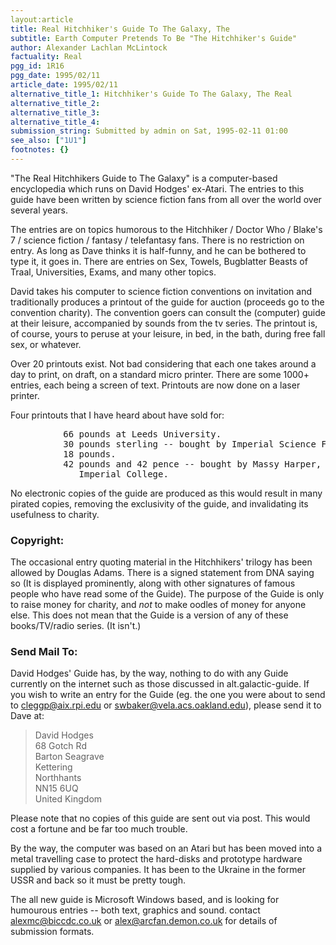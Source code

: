 ```yaml
---
layout:article
title: Real Hitchhiker's Guide To The Galaxy, The
subtitle: Earth Computer Pretends To Be "The Hitchhiker's Guide"
author: Alexander Lachlan McLintock
factuality: Real
pgg_id: 1R16
pgg_date: 1995/02/11
article_date: 1995/02/11
alternative_title_1: Hitchhiker's Guide To The Galaxy, The Real
alternative_title_2: 
alternative_title_3: 
alternative_title_4: 
submission_string: Submitted by admin on Sat, 1995-02-11 01:00
see_also: ["1U1"]
footnotes: {}
---
```

<div>
<p>"The Real Hitchhikers Guide to The Galaxy" is a computer-based encyclopedia which runs on David Hodges' ex-Atari. The entries to this guide have been written by science fiction fans from all over the world over several years.</p>
<p>The entries are on topics humorous to the Hitchhiker / Doctor Who / Blake's 7 / science fiction / fantasy / telefantasy fans. There is no restriction on entry. As long as Dave thinks it is half-funny, and he can be bothered to type it, it goes in. There are entries on Sex, Towels, Bugblatter Beasts of Traal, Universities, Exams, and many other topics.</p>
<p>David takes his computer to science fiction conventions on invitation and traditionally produces a printout of the guide for auction (proceeds go to the convention charity). The convention goers can consult the (computer) guide at their leisure, accompanied by sounds from the tv series. The printout is, of course, yours to peruse at your leisure, in bed, in the bath, during free fall sex, or whatever.</p>
<p>Over 20 printouts exist. Not bad considering that each one takes around a day to print, on draft, on a standard micro printer. There are some 1000+ entries, each being a screen of text. Printouts are now done on a laser printer.</p>
<p>Four printouts that I have heard about have sold for:</p>
<pre>
          66 pounds at Leeds University.
          30 pounds sterling -- bought by Imperial Science Fiction Society.
          18 pounds.
          42 pounds and 42 pence -- bought by Massy Harper, also of
             Imperial College.
</pre>
<p>No electronic copies of the guide are produced as this would result in many pirated copies, removing the exclusivity of the guide, and invalidating its usefulness to charity.</p>
<h3>Copyright:</h3>
<p>The occasional entry quoting material in the Hitchhikers' trilogy has been allowed by Douglas Adams. There is a signed statement from DNA saying so (It is displayed prominently, along with other signatures of famous people who have read some of the Guide). The purpose of the Guide is only to raise money for charity, and <em>not</em> to make oodles of money for anyone else. This does not mean that the Guide is a version of any of these books/TV/radio series. (It isn't.)</p>
<h3>Send Mail To:</h3>
<p>David Hodges' Guide has, by the way, nothing to do with any Guide currently on the internet such as those discussed in alt.galactic-guide. If you wish to write an entry for the Guide (eg. the one you were about to send to <a href="https://web.archive.org/web/20130205233320/mailto:cleggp@aix.rpi.edu">cleggp@aix.rpi.edu</a> or <a href="https://web.archive.org/web/20130205233320/mailto:swbaker@vela.acs.oakland.edu">swbaker@vela.acs.oakland.edu</a>), please send it to Dave at:</p>
<blockquote>David Hodges<br>
68 Gotch Rd<br>
Barton Seagrave<br>
Kettering<br>
Northhants<br>
NN15 6UQ<br>
United Kingdom</blockquote>
<p>Please note that no copies of this guide are sent out via post. This would cost a fortune and be far too much trouble.</p>
<p>By the way, the computer was based on an Atari but has been moved into a metal travelling case to protect the hard-disks and prototype hardware supplied by various companies. It has been to the Ukraine in the former USSR and back so it must be pretty tough.</p>
<p>The all new guide is Microsoft Windows based, and is looking for humourous entries -- both text, graphics and sound. contact <a href="https://web.archive.org/web/20130205233320/mailto:alexmc@biccdc.co.uk">alexmc@biccdc.co.uk</a> or <a href="https://web.archive.org/web/20130205233320/mailto:alex@arcfan.demon.co.uk">alex@arcfan.demon.co.uk</a> for details of submission formats.</p>
</div>
